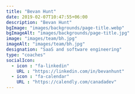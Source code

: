 ```yaml
---
title: "Bevan Hunt"
date: 2019-02-07T10:47:55+06:00
description: "Bevan Hunt"
bgImage: "images/backgrounds/page-title.webp"
bgImageAlt: "images/backgrounds/page-title.jpg"
image: "images/team/bh.jpg"
imageAlt: "images/team/bh.jpg"
designation: "SaaS and software engineering"
type: "coaches"
socialIcon:
  - icon : "fa-linkedin"
    URL : "https://linkedin.com/in/bevanhunt"
  - icon : "fa-calendar"
    URL : "https://calendly.com/canadadev"
---
```


